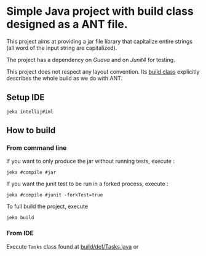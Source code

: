 # Simple Java project with build class designed as a ANT file.

This project aims at providing a jar file library that capitalize entire strings (all word of the input string are capitalized).

The project has a dependency on *Guava* and on *Junit4* for testing.

This project does not respect any layout convention. Its [build class](jeka/def/Tasks.java) explicitly describes the whole build as we do with ANT.

## Setup IDE

```shell
jeka intellij#iml
```

## How to build

### From command line

If you want to only produce the jar without running tests, execute :
```shell
jeka #compile #jar
```

If you want the junit test to be run in a forked process, execute :
```shell
jeka #compile #junit -forkTest=true
```

To full build the project, execute
```shell
jeka build
```

### From IDE
Execute `Tasks` class found at [build/def/Tasks.java](jeka/def/Tasks.java) or <br/>


